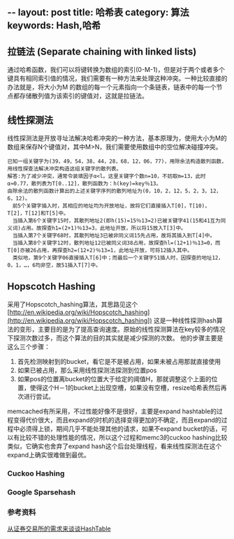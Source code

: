 --
layout: post
title: 哈希表
category: 算法
keywords: Hash,哈希
---

## 拉链法 (Separate chaining with linked lists)
通过哈希函数，我们可以将键转换为数组的索引(0-M-1)，但是对于两个或者多个键具有相同索引值的情况，我们需要有一种方法来处理这种冲突。一种比较直接的办法就是，将大小为M 的数组的每一个元素指向一个条链表，链表中的每一个节点都存储散列值为该索引的键值对，这就是拉链法。

## 线性探测法 
线性探测法是开放寻址法解决哈希冲突的一种方法，基本原理为，使用大小为M的数组来保存N个键值对，其中M>N，我们需要使用数组中的空位解决碰撞冲突。

	已知一组关键字为(39，49，54，38，44，28，68，12，06，77)，用除余法构造散列函数，用线性探查法解决冲突构造这组关键字的散列表。
	解答:为了减少冲突，通常令装填因子α<l。这里关键字个数n=10，不妨取m=13，此时α≈0.77，散列表为T[0..12]，散列函数为：h(key)=key％13。
    由除余法的散列函数计算出的上述关键字序列的散列地址为(0，10，2，12，5，2，3，12，6，12)。
    　前5个关键字插入时，其相应的地址均为开放地址，故将它们直接插入T[0]，T[10)，T[2]，T[12]和T[5]中。
    　当插入第6个关键字15时，其散列地址2(即h(15)=15％13=2)已被关键字41(15和41互为同义词)占用。故探查h1=(2+1)％13=3，此地址开放，所以将15放入T[3]中。
    　当插入第7个关键字68时，其散列地址3已被非同义词15先占用，故将其插入到T[4]中。
    　当插入第8个关键字12时，散列地址12已被同义词38占用，故探查hl=(12+1)％13=0，而T[0]亦被26占用，再探查h2=(12+2)％13=1，此地址开放，可将12插入其中。
    　类似地，第9个关键字06直接插入T[6]中；而最后一个关键字51插人时，因探查的地址12，0，1，…，6均非空，故51插入T[7]中。
     
## Hopscotch Hashing

采用了Hopscotch_hashing算法，其思路见这个[http://en.wikipedia.org/wiki/Hopscotch_hashing](http://en.wikipedia.org/wiki/Hopscotch_hashing])
这是一种线性探测hash算法的变形，主要目的是为了提高查询速度。原始的线性探测算法在key较多的情况下探测次数过多，而这个算法的目的其实就是减少探测的次数。
他的步骤主要是这么三个步骤：

1. 首先检测映射到的bucket，看它是不是被占用，如果未被占用那就直接使用
2. 如果已被占用，那么采用线性探测法探测到位置pos
3. 如果pos的位置离bucket的位置大于给定的阈值H，那就调整这个上面的位置，使得这个H－1的bucket上出现空槽，如果没有空槽，resize哈希表然后再次进行尝试。

memcached有所采用，不过性能好像不是很好，主要是expand hashtable的过程变得代价很大，而且expand的时机的选择变得更加的不确定，而且expand的过程中必须得上锁，期间几乎不能处理其他的请求，如果不expand bucket的话，可以有比较不错的处理性能的情况，所以这个过程和memc3的cuckoo hashing比较类似，它确实也舍弃了expand hash这个后台处理线程，看来线性探测法在这个expand上确实很难做到最优。


### Cuckoo Hashing


### Google Sparsehash


### 参考资料
[从证券交易所的需求来谈谈HashTable](http://chuansong.me/n/2035214)
